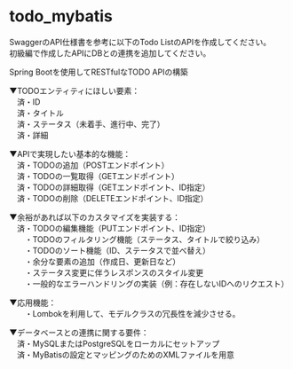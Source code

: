 # todo_mybatis
SwaggerのAPI仕様書を参考に以下のTodo ListのAPIを作成してください。  
初級編で作成したAPIにDBとの連携を追加してください。  

Spring Bootを使用してRESTfulなTODO APIの構築  

▼TODOエンティティにほしい要素：  
　済・ID  
　済・タイトル  
　済・ステータス（未着手、進行中、完了）  
　済・詳細  

▼APIで実現したい基本的な機能：  
　済・TODOの追加（POSTエンドポイント）  
　済・TODOの一覧取得（GETエンドポイント）  
　済・TODOの詳細取得（GETエンドポイント、ID指定）  
　済・TODOの削除（DELETEエンドポイント、ID指定）  

▼余裕があれば以下のカスタマイズを実装する：  
　済・TODOの編集機能（PUTエンドポイント、ID指定）  
　　・TODOのフィルタリング機能（ステータス、タイトルで絞り込み）  
　　・TODOのソート機能（ID、ステータスで並べ替え）  
　　・余分な要素の追加（作成日、更新日など）  
　　・ステータス変更に伴うレスポンスのスタイル変更  
　　・一般的なエラーハンドリングの実装（例：存在しないIDへのリクエスト）  

▼応用機能：  
　　・Lombokを利用して、モデルクラスの冗長性を減少させる。  

▼データベースとの連携に関する要件：  
　済・MySQLまたはPostgreSQLをローカルにセットアップ  
　済・MyBatisの設定とマッピングのためのXMLファイルを用意  